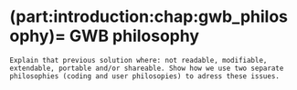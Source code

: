 (part:introduction:chap:gwb_philosophy)=
GWB philosophy
==============

```{todo}
Explain that previous solution where: not readable, modifiable, extendable, portable and/or shareable. Show how we use two separate philosophies (coding and user philosopies) to adress these issues.
```